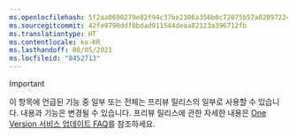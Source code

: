 ```yaml
---
ms.openlocfilehash: 5f2aa0690279e82f94c37be2306a356b0c72075b57a02097224a3a7b9d06c67a
ms.sourcegitcommit: 42fe9790ddf0bdad911544deaa82123a396712fb
ms.translationtype: HT
ms.contentlocale: ko-KR
ms.lasthandoff: 08/05/2021
ms.locfileid: "8452713"
---
```

> [!IMPORTANT]
> 이 항목에 언급된 기능 중 일부 또는 전체는 프리뷰 릴리스의 일부로 사용할 수 있습니다. 내용과 기능은 변경될 수 있습니다. 프리뷰 릴리스에 관한 자세한 내용은 [One Version 서비스 업데이트 FAQ](/dynamics365/unified-operations/fin-and-ops/get-started/one-version)를 참조하세요.